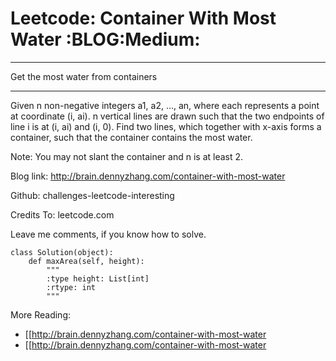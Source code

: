# Leetcode: Container With Most Water     :BLOG:Medium:


---

Get the most water from containers  

---

Given n non-negative integers a1, a2, &#x2026;, an, where each represents a point at coordinate (i, ai). n vertical lines are drawn such that the two endpoints of line i is at (i, ai) and (i, 0). Find two lines, which together with x-axis forms a container, such that the container contains the most water.  

Note: You may not slant the container and n is at least 2.  

Blog link: <http://brain.dennyzhang.com/container-with-most-water>  

Github: challenges-leetcode-interesting  

Credits To: leetcode.com  

Leave me comments, if you know how to solve.  

    class Solution(object):
        def maxArea(self, height):
            """
            :type height: List[int]
            :rtype: int
            """

More Reading:  
-   [[<http://brain.dennyzhang.com/container-with-most-water>
-   [[<http://brain.dennyzhang.com/container-with-most-water>
